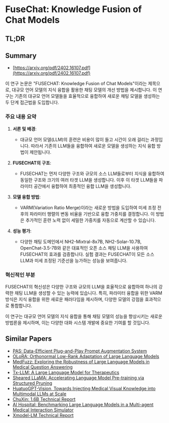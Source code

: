 # FuseChat: Knowledge Fusion of Chat Models
## TL;DR
## Summary
- [https://arxiv.org/pdf/2402.16107.pdf](https://arxiv.org/pdf/2402.16107.pdf)

이 연구 논문은 "FUSECHAT: Knowledge Fusion of Chat Models"이라는 제목으로, 대규모 언어 모델의 지식 융합을 활용한 채팅 모델의 개선 방법을 제시합니다. 이 연구는 기존의 대규모 언어 모델들을 효율적으로 융합하여 새로운 채팅 모델을 생성하는 두 단계 접근법을 도입합니다.

### 주요 내용 요약

1. **서론 및 배경**:
   - 대규모 언어 모델(LLM)의 훈련은 비용이 많이 들고 시간이 오래 걸리는 과정입니다. 따라서 기존의 LLM들을 융합하여 새로운 모델을 생성하는 지식 융합 방법이 제안됩니다.

2. **FUSECHAT의 구조**:
   - FUSECHAT는 먼저 다양한 구조와 규모의 소스 LLM들로부터 지식을 융합하여 동일한 구조와 크기의 여러 타겟 LLM을 생성합니다. 이후 이 타겟 LLM들을 파라미터 공간에서 융합하여 최종적인 융합 LLM을 생성합니다.

3. **모델 융합 방법**:
   - VARM(Variation Ratio Merge)이라는 새로운 방법을 도입하여 미세 조정 전후의 파라미터 행렬의 변동 비율을 기반으로 융합 가중치를 결정합니다. 이 방법은 추가적인 훈련 노력 없이 세밀한 가중치를 자동으로 계산할 수 있습니다.

4. **성능 평가**:
   - 다양한 채팅 도메인에서 NH2-Mixtral-8x7B, NH2-Solar-10.7B, OpenChat-3.5-7B와 같은 대표적인 오픈 소스 채팅 LLM을 사용하여 FUSECHAT의 효과를 검증합니다. 실험 결과는 FUSECHAT이 모든 소스 LLM과 미세 조정된 기준선을 능가하는 성능을 보여줍니다.

### 혁신적인 부분
FUSECHAT의 혁신성은 다양한 구조와 규모의 LLM을 효율적으로 융합하여 하나의 강력한 채팅 LLM을 생성할 수 있는 능력에 있습니다. 특히, 파라미터 융합을 위한 VARM 방식은 지식 융합을 위한 새로운 패러다임을 제시하며, 다양한 모델의 강점을 효과적으로 통합합니다.

이 연구는 대규모 언어 모델의 지식 융합을 통해 채팅 모델의 성능을 향상시키는 새로운 방법론을 제시하며, 이는 다양한 대화 시스템 개발에 중요한 기여를 할 것입니다.

## Similar Papers
- [PAS: Data-Efficient Plug-and-Play Prompt Augmentation System](2407.06027.md)
- [OLoRA: Orthonormal Low-Rank Adaptation of Large Language Models](2406.01775.md)
- [MedFuzz: Exploring the Robustness of Large Language Models in Medical Question Answering](2406.06573.md)
- [Tx-LLM: A Large Language Model for Therapeutics](2406.06316.md)
- [Sheared LLaMA: Accelerating Language Model Pre-training via Structured Pruning](2310.06694.md)
- [HuatuoGPT-Vision, Towards Injecting Medical Visual Knowledge into Multimodal LLMs at Scale](2406.19280.md)
- [ChuXin: 1.6B Technical Report](2405.04828.md)
- [AI Hospital: Benchmarking Large Language Models in a Multi-agent Medical Interaction Simulator](2402.09742.md)
- [Xmodel-LM Technical Report](2406.02856.md)
